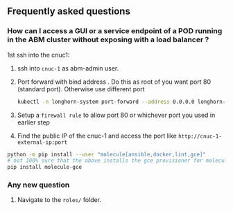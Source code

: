 ## Frequently asked questions


### How can I access a GUI or a service endpoint of a POD running in the ABM cluster without exposing with a load balancer  ?

1st ssh into the cnuc1:

1. ssh into `cnuc-1` as abm-admin user.

1. Port forward with bind address . Do this as root of you want port 80 (standard port). Otherwise use different port
    ```bash
    kubectl -n longhorn-system port-forward --address 0.0.0.0 longhorn-ui-5b864949c4-plwwg 80:8000
    ```
1. Setup a `firewall rule` to allow port 80 or whichever port you used in earlier step

1. Find the public IP of the cnuc-1 and access the port like `http://cnuc-1-external-ip:port`


```bash
python -m pip install --user "molecule[ansible,docker,lint,gce]"
# not 100% sure that the above installs the gce provisioner for molecule, so repeat just in case
pip install molecule-gce
```

### Any new question

1. Navigate to the `roles/` folder.
